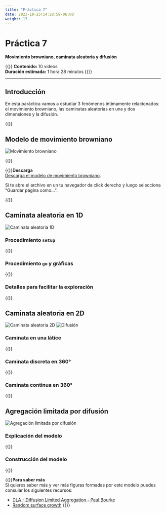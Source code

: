 ```yaml
---
title: "Práctica 7"
date: 2023-10-25T14:28:59-06:00
weight: 17
---
```


# Práctica 7

**Movimiento browniano, caminata aleatoria y difusión**

{{<hint info>}}
**Contenido:** 10 videos  
**Duración estimada:** 1 hora 28 minutos 
{{</hint>}}

---

## Introducción

En esta paráctica vamos a estudiar 3 fenómenos intimamente relacionados: el movimiento browniano, las caminatas aleatorias en una y dos dimensiones y la difusión.

{{<youtube id="w2Vroz6Ytmc">}}

## Modelo de movimiento browniano

![Movimiento browniano](/img/mov-browniano.gif)

{{<youtube id="vGmUQkRbcko">}}

{{<hint info>}}**Descarga**  
[Descarga el modelo de movimiento browniano](/descargas/mov-browniano.nlogo). 

Si te abre el archivo en un tu navegador da click derecho y luego selecciona "Guardar página como...".

{{</hint>}}


## Caminata aleatoria en 1D

![Caminata aleatoria 1D](/img/caminata-1D.gif)

### Procedimiento `setup`

{{<youtube id="6pFDm6p1LPM">}}

### Procedimiento `go` y gráficas

{{<youtube id="9FTaVjaURuA">}}

### Detalles para facilitar la exploración

{{<youtube id="IhhuPe9cdoU">}}

## Caminata aleatoria en 2D

![Caminata aleatoria 2D](/img/caminata-2D-2.gif)
![Difusión](/img/caminata-2D.gif)

### Caminata en una látice

{{<youtube id="0CVSU5Gh4u4">}}

### Caminata discreta en 360°

{{<youtube id="wWH-mSC6o-g">}}

### Caminata continua en 360°

{{<youtube id="hov7U7l9t9Y">}}

## Agregación limitada por difusión

![Agregación limitada por difusión](/img/DLA.gif)

### Explicación del modelo

{{<youtube id="elZxlGabtFk">}}

### Construcción del modelo

{{<youtube id="cVT4IOz16ig">}}

{{<hint info>}}**Para saber más**  
Si quieres saber más y ver más figuras formadas por este modelo puedes consular los siguientes recursos:
- [DLA - Diffusion Limited Aggregation - Paul Bourke](https://paulbourke.net/fractals/dla/)
- [Random surface growth](https://web.mit.edu/8.334/www/grades/projects/projects17/OscarMickelin/index.html)
{{</hint>}}
